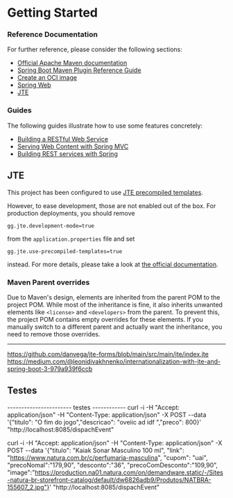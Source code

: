 # Getting Started

### Reference Documentation
For further reference, please consider the following sections:

* [Official Apache Maven documentation](https://maven.apache.org/guides/index.html)
* [Spring Boot Maven Plugin Reference Guide](https://docs.spring.io/spring-boot/3.3.4/maven-plugin)
* [Create an OCI image](https://docs.spring.io/spring-boot/3.3.4/maven-plugin/build-image.html)
* [Spring Web](https://docs.spring.io/spring-boot/docs/3.3.4/reference/htmlsingle/index.html#web)
* [JTE](https://jte.gg/)

### Guides
The following guides illustrate how to use some features concretely:

* [Building a RESTful Web Service](https://spring.io/guides/gs/rest-service/)
* [Serving Web Content with Spring MVC](https://spring.io/guides/gs/serving-web-content/)
* [Building REST services with Spring](https://spring.io/guides/tutorials/rest/)

## JTE

This project has been configured to use [JTE precompiled templates](https://jte.gg/pre-compiling/).

However, to ease development, those are not enabled out of the box.
For production deployments, you should remove

```properties
gg.jte.development-mode=true
```

from the `application.properties` file and set

```properties
gg.jte.use-precompiled-templates=true
```

instead.
For more details, please take a look at [the official documentation](https://jte.gg/spring-boot-starter-3/).

### Maven Parent overrides

Due to Maven's design, elements are inherited from the parent POM to the project POM.
While most of the inheritance is fine, it also inherits unwanted elements like `<license>` and `<developers>` from the parent.
To prevent this, the project POM contains empty overrides for these elements.
If you manually switch to a different parent and actually want the inheritance, you need to remove those overrides.


-----------------
https://github.com/danvega/jte-forms/blob/main/src/main/jte/index.jte
https://medium.com/@leonidivakhnenko/internationalization-with-jte-and-spring-boot-3-979a939f6ccb


## Testes
----------------------- testes ------------
curl -i -H "Accept: application/json" -H "Content-Type: application/json" -X POST --data '{"titulo": "O fim do jogo","descricao": "oveiic ad idf ","preco": 800}' "http://localhost:8085/dispachEvent"


curl -i -H "Accept: application/json" -H "Content-Type: application/json" -X POST --data '{"titulo": "Kaiak Sonar Masculino 100 ml", "link": "https://www.natura.com.br/c/perfumaria-masculina", "cupom": "uai", "precoNomal":"179,90", "desconto":"36", "precoComDesconto":"109,90",
"image":"https://production.na01.natura.com/on/demandware.static/-/Sites-natura-br-storefront-catalog/default/dw6826adb9/Produtos/NATBRA-155607_2.jpg"}' "http://localhost:8085/dispachEvent"
